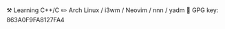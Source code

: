 ⚒️ Learning C++/C
✏️ Arch Linux / i3wm / Neovim / nnn / yadm
🔑 GPG key: 863A0F9FA8127FA4


<!---
KuroSys/KuroSys is a ✨ special ✨ repository because its `README.md` (this file) appears on your GitHub profile.
You can click the Preview link to take a look at your changes.
--->
